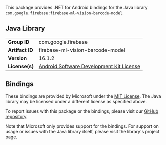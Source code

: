 This package provides .NET for Android bindings for the Java library `com.google.firebase:firebase-ml-vision-barcode-model`.

## Java Library

| | |
|-|-|
| **Group ID** | com.google.firebase |
| **Artifact ID** | firebase-ml-vision-barcode-model |
| **Version** | 16.1.2 |
| **License(s)** | [Android Software Development Kit License](https://developer.android.com/studio/terms.html) |

## Bindings

These bindings are provided by Microsoft under the [MIT License](https://opensource.org/licenses/MIT). The Java
library may be licensed under a different license as specified above.

To report issues with this package or the bindings, please visit our [GitHub repository](https://aka.ms/android-libraries).

Note that Microsoft only provides support for the bindings. For support on
usage or issues with the Java library itself, please visit the library's project page.
